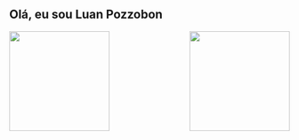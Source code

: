 ## Olá, eu sou Luan Pozzobon

<div>
  <img  height="180em" src="https://github-readme-stats.vercel.app/api?username=LuanPozzobon&show_icons=true&theme=midnight-purple&include_all_commits=true&count_private=true"/>
  <img align="right" height="180em" src="https://github-readme-stats.vercel.app/api/top-langs/?username=LuanPozzobon&layout=compact&langs_count=16&theme=midnight-purple"/>
</div>

<!--
**LuanPozzobon/LuanPozzobon** is a ✨ _special_ ✨ repository because its `README.md` (this file) appears on your GitHub profile.

Here are some ideas to get you started:

- 🔭 I’m currently working on ...
- 🌱 I’m currently learning ...
- 👯 I’m looking to collaborate on ...
- 🤔 I’m looking for help with ...
- 💬 Ask me about ...
- 📫 How to reach me: ...
- 😄 Pronouns: ...
- ⚡ Fun fact: ...
-->
